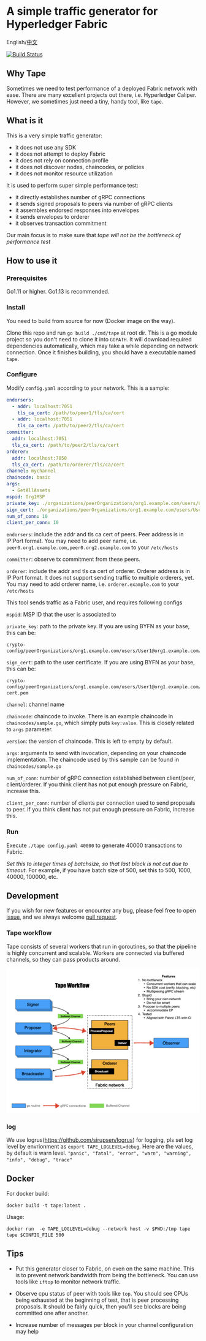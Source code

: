 # A simple traffic generator for Hyperledger Fabric

English/[中文](docs/whatis.md)

[![Build Status](https://dev.azure.com/guojiannan1101/guojiannan1101/_apis/build/status/guoger.tape?branchName=master)](https://dev.azure.com/guojiannan1101/guojiannan1101/_build/latest?definitionId=1&branchName=master)
## Why Tape

Sometimes we need to test performance of a deployed Fabric network with ease. There are many excellent projects out there, i.e. Hyperledger Caliper. However, we sometimes just need a tiny, handy tool, like `tape`.

## What is it

This is a very simple traffic generator:
- it does not use any SDK
- it does not attempt to deploy Fabric
- it does not rely on connection profile
- it does not discover nodes, chaincodes, or policies
- it does not monitor resource utilization

It is used to perform super simple performance test:
- it directly establishes number of gRPC connections
- it sends signed proposals to peers via number of gRPC clients
- it assembles endorsed responses into envelopes
- it sends envelopes to orderer
- it observes transaction commitment

Our main focus is to make sure that *tape will not be the bottleneck of performance test*

## How to use it

### Prerequisites

Go1.11 or higher. Go1.13 is recommended.

### Install

You need to build from source for now (Docker image on the way).

Clone this repo and run `go build ./cmd/tape` at root dir. This is a go module project so you don't need to clone it into `GOPATH`. It will download required dependencies automatically, which may take a while depending on network connection. Once it finishes building, you should have a executable named `tape`.

### Configure

Modify `config.yaml` according to your network. This is a sample:
```yaml
endorsers:
  - addr: localhost:7051
    tls_ca_cert: /path/to/peer1/tls/ca/cert
  - addr: localhost:7051
    tls_ca_cert: /path/to/peer2/tls/ca/cert
committer:
  addr: localhost:7051
  tls_ca_cert: /path/to/peer2/tls/ca/cert
orderer:
  addr: localhost:7050
  tls_ca_cert: /path/to/orderer/tls/ca/cert
channel: mychannel
chaincode: basic
args:
  - GetAllAssets
mspid: Org1MSP
private_key: ./organizations/peerOrganizations/org1.example.com/users/User1@org1.example.com/msp/keystore/priv_sk
sign_cert: ./organizations/peerOrganizations/org1.example.com/users/User1@org1.example.com/msp/signcerts/User1@org1.example.com-cert.pem
num_of_conn: 10
client_per_conn: 10
```

`endorsers`: include the addr and tls ca cert of peers. Peer address is in IP:Port format. You may need to add peer name, i.e. `peer0.org1.example.com,peer0.org2.example.com` to your `/etc/hosts`

`committer`: observe tx commitment from these peers.

`orderer`: include the addr and tls ca cert of orderer. Orderer address is in IP:Port format. It does not support sending traffic to multiple orderers, yet. You may need to add orderer name, i.e. `orderer.example.com` to your `/etc/hosts`

This tool sends traffic as a Fabric user, and requires following configs

`mspid`: MSP ID that the user is associated to

`private_key`: path to the private key. If you are using BYFN as your base, this can be:
```
crypto-config/peerOrganizations/org1.example.com/users/User1@org1.example.com/msp/keystore/priv_sk
```

`sign_cert`: path to the user certificate. If you are using BYFN as your base, this can be:
```
crypto-config/peerOrganizations/org1.example.com/users/User1@org1.example.com/msp/signcerts/User1@org1.example.com-cert.pem
```

`channel`: channel name

`chaincode`: chaincode to invoke. There is an example chaincode in `chaincodes/sample.go`, which simply puts `key:value`. This is closely related to `args` parameter.

`version`: the version of chaincode. This is left to empty by default.

`args`: arguments to send with invocation, depending on your chaincode implementation. The chaincode used by this sample can be found in `chaincodes/sample.go`

`num_of_conn`: number of gRPC connection established between client/peer, client/orderer. If you think client has not put enough pressure on Fabric, increase this.

`client_per_conn`: number of clients per connection used to send proposals to peer. If you think client has not put enough pressure on Fabric, increase this.

### Run

Execute `./tape config.yaml 40000` to generate 40000 transactions to Fabric.

*Set this to integer times of batchsize, so that last block is not cut due to timeout*. For example, if you have batch size of 500, set this to 500, 1000, 40000, 100000, etc.


## Development

If you wish for new features or encounter any bug, please feel free to open [issue](https://github.com/guoger/tape/issues), and we always welcome [pull request](https://github.com/guoger/tape/pulls).

### Tape workflow

Tape consists of several workers that run in goroutines, so that the pipeline is highly concurrent and scalable. Workers are connected via buffered channels, so they can pass products around.

![tape workflow](tape.jpeg)

### log

We use logrus(https://github.com/sirupsen/logrus) for logging, pls set log level by envrionment as `export TAPE_LOGLEVEL=debug`.
Here are the values, by default is warn level.
`"panic", "fatal", "error", "warn", "warning", "info", "debug", "trace"`

## Docker
For docker build:
```
docker build -t tape:latest .
```
Usage:
```
docker run  -e TAPE_LOGLEVEL=debug --network host -v $PWD:/tmp tape tape $CONFIG_FILE 500
```

## Tips

- Put this generator closer to Fabric, on even on the same machine. This is to prevent network bandwidth from being the bottleneck. You can use tools like `iftop` to monitor network traffic.

- Observe cpu status of peer with tools like `top`. You should see CPUs being exhausted at the beginning of test, that is peer processing proposals. It should be fairly quick, then you'll see blocks are being committed one after another.

- Increase number of messages per block in your channel configuration may help 
